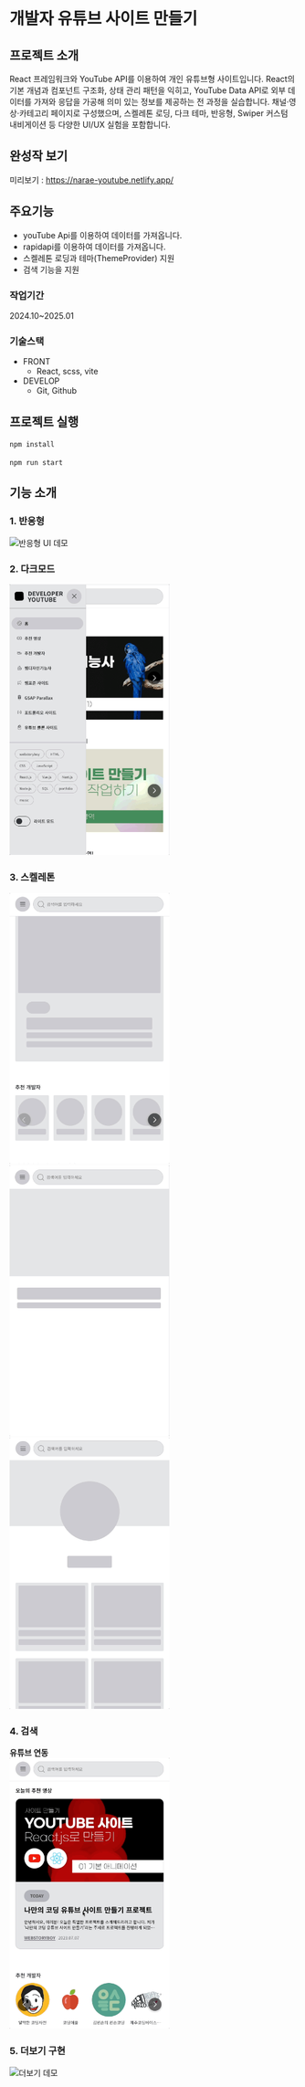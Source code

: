 # 개발자 유튜브 사이트 만들기

## 프로젝트 소개

<p>React 프레임워크와 YouTube API를 이용하여 개인 유튜브형 사이트입니다. React의 기본 개념과 컴포넌트 구조화, 상태 관리 패턴을 익히고, YouTube Data API로 외부 데이터를 가져와 응답을 가공해 의미 있는 정보를 제공하는 전 과정을 실습합니다. 채널·영상·카테고리 페이지로 구성했으며, 스켈레톤 로딩, 다크 테마, 반응형, Swiper 커스텀 내비게이션 등 다양한 UI/UX 실험을 포함합니다.</p>

## 완성작 보기
미리보기 : https://narae-youtube.netlify.app/

## 주요기능
- youTube Api를 이용하여 데이터를 가져옵니다.
- rapidapi를 이용하여 데이터를 가져옵니다.
- 스켈레톤 로딩과 테마(ThemeProvider) 지원
- 검색 기능을 지원

### 작업기간
2024.10~2025.01

### 기술스택
- FRONT
    - React, scss, vite
- DEVELOP
    - Git, Github

## 프로젝트 실행
```
npm install

npm run start
```

## 기능 소개
### 1. 반응형
<img src="./docs/gifs/ui.gif" width="280" alt="반응형 UI 데모" />

### 2. 다크모드
<img src="./docs/gifs/theme.gif" width="280" alt="다크모드 데모" />

### 3. 스켈레톤
<p>
  <img src="./docs/gifs/skeleton-1.gif" width="280" alt="스켈레톤 1" />
  <img src="./docs/gifs/skeleton-2.gif" width="280" alt="스켈레톤 2" />
  <img src="./docs/gifs/skeleton-3.gif" width="280" alt="스켈레톤 3" />
</p>

### 4. 검색
<p>
  <strong>유튜브 연동</strong><br />
  <img src="./docs/gifs/search.gif" width="280" alt="검색 데모" />
</p>

### 5. 더보기 구현
<img src="./docs/gifs/more.gif" width="280" alt="더보기 데모" />